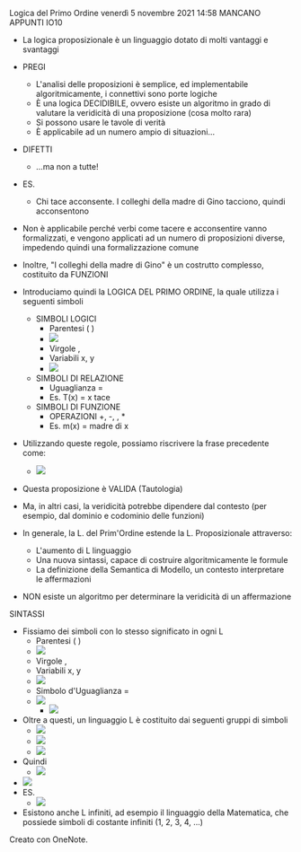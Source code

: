 Logica del Primo Ordine
venerdì 5 novembre 2021
14:58
MANCANO APPUNTI IO10

- La logica proposizionale è un linguaggio dotato di molti vantaggi e svantaggi
- PREGI
    - L'analisi delle proposizioni è semplice, ed implementabile algoritmicamente, i connettivi sono porte logiche
    - È una logica DECIDIBILE, ovvero esiste un algoritmo in grado di valutare la veridicità di una proposizione (cosa molto rara)
    - Si possono usare le tavole di verità
    - È applicabile ad un numero ampio di situazioni…
- DIFETTI
    - …ma non a tutte!
- ES.
    - Chi tace acconsente. I colleghi della madre di Gino tacciono, quindi acconsentono
- Non è applicabile perché verbi come tacere e acconsentire vanno formalizzati, e vengono applicati ad un numero di proposizioni diverse, impedendo quindi una formalizzazione comune
- Inoltre, "I colleghi della madre di Gino" è un costrutto complesso, costituito da FUNZIONI

- Introduciamo quindi la LOGICA DEL PRIMO ORDINE, la quale utilizza i seguenti simboli
    - SIMBOLI LOGICI
        - Parentesi ( )
        - ![](a46bb91a72d54d6b86133bfba0f8c007.png)
        - Virgole ,
        - Variabili x, y
        - ![](52911fff0dd647e29cdf6c91b095daf2.png)
    - SIMBOLI DI RELAZIONE
        - Uguaglianza =
        - Es. T(x) = x tace
    - SIMBOLI DI FUNZIONE
        - OPERAZIONI +, -, \, *
        - Es. m(x) = madre di x

- Utilizzando queste regole, possiamo riscrivere la frase precedente come:
    - ![](c2109553e508478e8c98c9ef060544c3.png)
- Questa proposizione è VALIDA (Tautologia)
- Ma, in altri casi, la veridicità potrebbe dipendere dal contesto (per esempio, dal dominio e codominio delle funzioni)

- In generale, la L. del Prim'Ordine estende la L. Proposizionale attraverso:
    - L'aumento di L linguaggio
    - Una nuova sintassi, capace di costruire algoritmicamente le formule
    - La definizione della Semantica di Modello, un contesto interpretare le affermazioni
- NON esiste un algoritmo per determinare la veridicità di un affermazione

SINTASSI

- Fissiamo dei simboli con lo stesso significato in ogni L
    - Parentesi ( )
    - ![](a46bb91a72d54d6b86133bfba0f8c007.png)
    - Virgole ,
    - Variabili x, y
    - ![](bc85fce775c34691b10e63e1755b1c38.png)
    - Simbolo d'Uguaglianza =
    - ![](987327c4208c423cb42048b41aa5b24b.png)
        - ![](dc596ac4b6c541af882eb44e3741e1a2.png)
- Oltre a questi, un linguaggio L è costituito dai seguenti gruppi di simboli
    - ![](cf3b4823f4de4bc7a95bd81ea883ed06.png)
    - ![](ebaf5da7e7bb49439b795a403dbac174.png)
    - ![](4ba0773d2d5440379389db434d3fcfd5.png)
- Quindi
    - ![](5f40aa2a6a384e3ab89e708cccda1b44.png)
- ![](77af24d6e2214ad5b62f7bbf1aa21257.png)
- ES.
    - ![](6aa3af56c996448b8d300f5f2b6f9da5.png)
- Esistono anche L infiniti, ad esempio il linguaggio della Matematica, che possiede simboli di costante infiniti (1, 2, 3, 4, …)

Creato con OneNote.